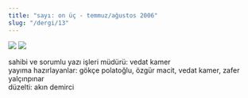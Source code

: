 ```yaml
---
title: "sayı: on üç - temmuz/ağustos 2006"
slug: "/dergi/13"
---
```


![](/img/ky13_00.jpg)
![](/img/ky13_33.jpg)


sahibi ve sorumlu yazı işleri müdürü: vedat kamer  
yayıma hazırlayanlar: gökçe polatoğlu, özgür macit, vedat kamer, zafer yalçınpınar  
düzelti: akın demirci  